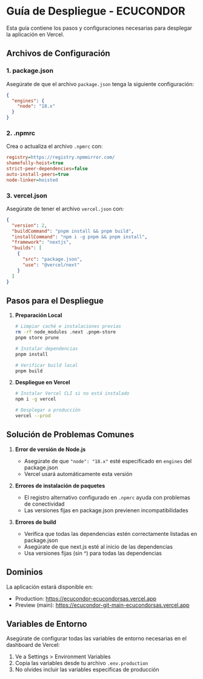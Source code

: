# Guía de Despliegue - ECUCONDOR

Esta guía contiene los pasos y configuraciones necesarias para desplegar la aplicación en Vercel.

## Archivos de Configuración

### 1. package.json
Asegúrate de que el archivo `package.json` tenga la siguiente configuración:

```json
{
  "engines": {
    "node": "18.x"
  }
}
```

### 2. .npmrc
Crea o actualiza el archivo `.npmrc` con:

```ini
registry=https://registry.npmmirror.com/
shamefully-hoist=true
strict-peer-dependencies=false
auto-install-peers=true
node-linker=hoisted
```

### 3. vercel.json
Asegúrate de tener el archivo `vercel.json` con:

```json
{
  "version": 2,
  "buildCommand": "pnpm install && pnpm build",
  "installCommand": "npm i -g pnpm && pnpm install",
  "framework": "nextjs",
  "builds": [
    {
      "src": "package.json",
      "use": "@vercel/next"
    }
  ]
}
```

## Pasos para el Despliegue

1. **Preparación Local**
   ```bash
   # Limpiar caché e instalaciones previas
   rm -rf node_modules .next .pnpm-store
   pnpm store prune
   
   # Instalar dependencias
   pnpm install
   
   # Verificar build local
   pnpm build
   ```

2. **Despliegue en Vercel**
   ```bash
   # Instalar Vercel CLI si no está instalado
   npm i -g vercel
   
   # Desplegar a producción
   vercel --prod
   ```

## Solución de Problemas Comunes

1. **Error de versión de Node.js**
   - Asegúrate de que `"node": "18.x"` esté especificado en `engines` del package.json
   - Vercel usará automáticamente esta versión

2. **Errores de instalación de paquetes**
   - El registro alternativo configurado en `.npmrc` ayuda con problemas de conectividad
   - Las versiones fijas en package.json previenen incompatibilidades

3. **Errores de build**
   - Verifica que todas las dependencias estén correctamente listadas en package.json
   - Asegúrate de que next.js esté al inicio de las dependencias
   - Usa versiones fijas (sin ^) para todas las dependencias

## Dominios

La aplicación estará disponible en:
- Production: https://ecucondor-ecucondorsas.vercel.app
- Preview (main): https://ecucondor-git-main-ecucondorsas.vercel.app

## Variables de Entorno

Asegúrate de configurar todas las variables de entorno necesarias en el dashboard de Vercel:
1. Ve a Settings > Environment Variables
2. Copia las variables desde tu archivo `.env.production`
3. No olvides incluir las variables específicas de producción
